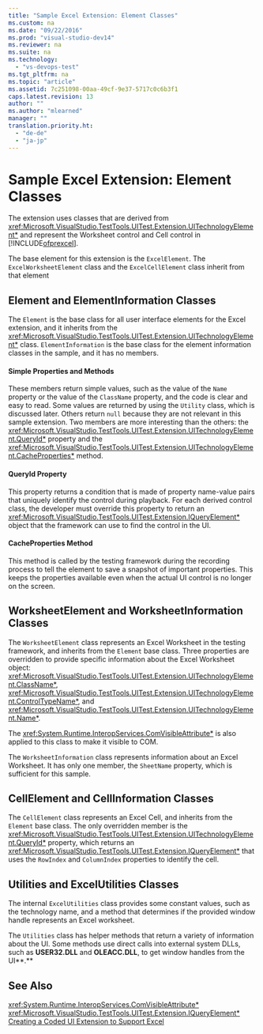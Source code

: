 ```yaml
---
title: "Sample Excel Extension: Element Classes"
ms.custom: na
ms.date: "09/22/2016"
ms.prod: "visual-studio-dev14"
ms.reviewer: na
ms.suite: na
ms.technology: 
  - "vs-devops-test"
ms.tgt_pltfrm: na
ms.topic: "article"
ms.assetid: 7c251098-00aa-49cf-9e37-5717c0c6b3f1
caps.latest.revision: 13
author: ""
ms.author: "mlearned"
manager: ""
translation.priority.ht: 
  - "de-de"
  - "ja-jp"
---
```

# Sample Excel Extension: Element Classes
The extension uses classes that are derived from <xref:Microsoft.VisualStudio.TestTools.UITest.Extension.UITechnologyElement*> and represent the Worksheet control and Cell control in [!INCLUDE[ofprexcel](../vs140/includes/ofprexcel_md.md)].  
  
 The base element for this extension is the `ExcelElement`. The `ExcelWorksheetElement` class and the `ExcelCellElement` class inherit from that element  
  
## Element and ElementInformation Classes  
 The `Element` is the base class for all user interface elements for the Excel extension, and it inherits from the <xref:Microsoft.VisualStudio.TestTools.UITest.Extension.UITechnologyElement*> class. `ElementInformation` is the base class for the element information classes in the sample, and it has no members.  
  
#### Simple Properties and Methods  
 These members return simple values, such as the value of the `Name` property or the value of the `ClassName` property, and the code is clear and easy to read. Some values are returned by using the `Utility` class, which is discussed later. Others return `null` because they are not relevant in this sample extension. Two members are more interesting than the others: the <xref:Microsoft.VisualStudio.TestTools.UITest.Extension.UITechnologyElement.QueryId*> property and the <xref:Microsoft.VisualStudio.TestTools.UITest.Extension.UITechnologyElement.CacheProperties*> method.  
  
#### QueryId Property  
 This property returns a condition that is made of property name-value pairs that uniquely identify the control during playback. For each derived control class, the developer must override this property to return an <xref:Microsoft.VisualStudio.TestTools.UITest.Extension.IQueryElement*> object that the framework can use to find the control in the UI.  
  
#### CacheProperties Method  
 This method is called by the testing framework during the recording process to tell the element to save a snapshot of important properties. This keeps the properties available even when the actual UI control is no longer on the screen.  
  
## WorksheetElement and WorksheetInformation Classes  
 The `WorksheetElement` class represents an Excel Worksheet in the testing framework, and inherits from the `Element` base class. Three properties are overridden to provide specific information about the Excel Worksheet object: <xref:Microsoft.VisualStudio.TestTools.UITest.Extension.UITechnologyElement.ClassName*>, <xref:Microsoft.VisualStudio.TestTools.UITest.Extension.UITechnologyElement.ControlTypeName*>, and <xref:Microsoft.VisualStudio.TestTools.UITest.Extension.UITechnologyElement.Name*>.  
  
 The <xref:System.Runtime.InteropServices.ComVisibleAttribute*> is also applied to this class to make it visible to COM.  
  
 The `WorksheetInformation` class represents information about an Excel Worksheet. It has only one member, the `SheetName` property, which is sufficient for this sample.  
  
## CellElement and CellInformation Classes  
 The `CellElement` class represents an Excel Cell, and inherits from the `Element` base class. The only overridden member is the <xref:Microsoft.VisualStudio.TestTools.UITest.Extension.UITechnologyElement.QueryId*> property, which returns an <xref:Microsoft.VisualStudio.TestTools.UITest.Extension.IQueryElement*> that uses the `RowIndex` and `ColumnIndex` properties to identify the cell.  
  
## Utilities and ExcelUtilities Classes  
 The internal `ExcelUtilities` class provides some constant values, such as the technology name, and a method that determines if the provided window handle represents an Excel worksheet.  
  
 The `Utilities` class has helper methods that return a variety of information about the UI. Some methods use direct calls into external system DLLs, such as **USER32.DLL** and **OLEACC.DLL**, to get window handles from the UI**.**  
  
## See Also  
 <xref:System.Runtime.InteropServices.ComVisibleAttribute*>   
 <xref:Microsoft.VisualStudio.TestTools.UITest.Extension.IQueryElement*>   
 [Creating a Coded UI Extension to Support Excel](../vs140/extending-coded-ui-tests-and-action-recordings-to-support-microsoft-excel.md)